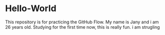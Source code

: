 # Hello-World
This repository is for practicing the GitHub Flow.
My name is Jany and i am 26 years old. Studying for the first time now, this is really fun.
i am strugling
